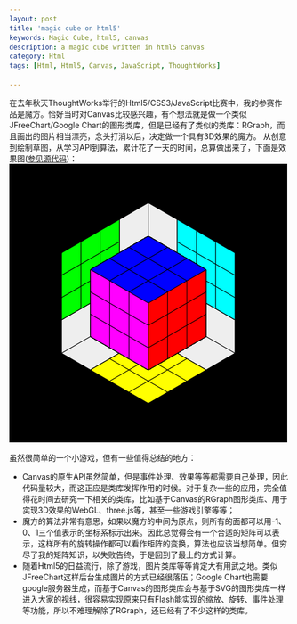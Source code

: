 ```yaml
---
layout: post
title: 'magic cube on html5'
keywords: Magic Cube, html5, canvas
description: a magic cube written in html5 canvas
category: Html
tags: [Html, Html5, Canvas, JavaScript, ThoughtWorks]

---
```


在去年秋天ThoughtWorks举行的Html5/CSS3/JavaScript比赛中，我的参赛作品是魔方。恰好当时对Canvas比较感兴趣，有个想法就是做一个类似JFreeChart/Google Chart的图形类库，但是已经有了类似的类库：RGraph，而且画出的图片相当漂亮，念头打消以后，决定做一个具有3D效果的魔方。
从创意到绘制草图，从学习API到算法，累计花了一天的时间，总算做出来了，下面是效果图([参见源代码](https://github.com/aqingsao/MagicCubeOnHtml5))：
[![](/assets/images/magicCube.png)]()

虽然很简单的一个小游戏，但有一些值得总结的地方：

* Canvas的原生API虽然简单，但是事件处理、效果等等都需要自己处理，因此代码量较大，而这正应是类库发挥作用的时候。对于复杂一些的应用，完全值得花时间去研究一下相关的类库，比如基于Canvas的RGraph图形类库、用于实现3D效果的WebGL、three.js等，甚至一些游戏引擎等等；
* 魔方的算法非常有意思，如果以魔方的中间为原点，则所有的面都可以用-1、0、1三个值表示的坐标系标示出来。因此总觉得会有一个合适的矩阵可以表示，这样所有的旋转操作都可以看作矩阵的变换，算法也应该当想简单。但穷尽了我的矩阵知识，以失败告终，于是回到了最土的方式计算。
* 随着Html5的日益流行，除了游戏，图片类库等等肯定大有用武之地。类似JFreeChart这样后台生成图片的方式已经很落伍；Google Chart也需要google服务器生成，而基于Canvas的图形类库会与基于SVG的图形类库一样进入大家的视线，很容易实现原来只有Flash能实现的缩放、旋转、事件处理等功能，所以不难理解除了RGraph，还已经有了不少这样的类库。
